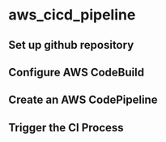 # aws_cicd_pipeline
## Set up github repository 
## Configure AWS CodeBuild
## Create an AWS CodePipeline
## Trigger the CI Process
